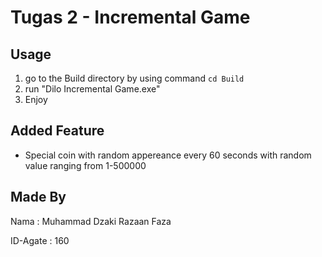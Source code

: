 # Tugas 2 - Incremental Game

## Usage
1. go to the Build directory by using command `cd Build`
2. run "Dilo Incremental Game.exe"
3. Enjoy

## Added Feature
- Special coin with random appereance every 60 seconds with random value ranging from 1-500000

## Made By
Nama      : Muhammad Dzaki Razaan Faza

ID-Agate  : 160
